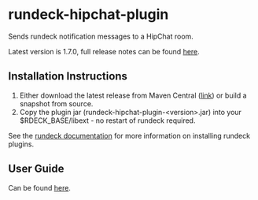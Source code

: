 rundeck-hipchat-plugin
======================

Sends rundeck notification messages to a HipChat room.

Latest version is 1.7.0, full release notes can be found [here](https://github.com/hbakkum/rundeck-hipchat-plugin/wiki/Release-Notes). 

Installation Instructions
-------------------------

1. Either download the latest release from Maven Central 
([link](http://search.maven.org/#search%7Cga%7C1%7Crundeck-hipchat-plugin)) or build a snapshot from source. 
2. Copy the plugin jar (rundeck-hipchat-plugin-\<version\>.jar) into your $RDECK_BASE/libext - no restart of rundeck required. 

See the [rundeck documentation](http://rundeck.org/docs/manual/plugins.html#installing-plugins) for more 
information on installing rundeck plugins.


User Guide
-------------------------

Can be found [here](https://github.com/hbakkum/rundeck-hipchat-plugin/wiki/User-Guide). 
